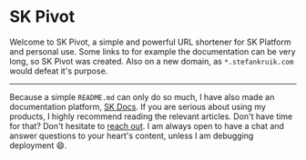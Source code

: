 # SK Pivot

Welcome to SK Pivot, a simple and powerful URL shortener for SK Platform and personal use. Some links to for example the documentation can be very long, so SK Pivot was created. Also on a new domain, as `*.stefankruik.com` would defeat it's purpose.

---

Because a simple `README.md` can only do so much, I have also made an documentation platform, [SK Docs](https://platform.stefankruik.com/documentation). If you are serious about using my products, I highly recommend reading the relevant articles. Don't have time for that? Don't hesitate to [reach out](https://url.skpvt.io/r/support). I am always open to have a chat and answer questions to your heart's content, unless I am debugging deployment 😄.
